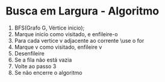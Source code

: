 # Busca em Largura - Algoritmo

1. BFS(Grafo G, Vértice inicio);
2. Marque inicio como visitado, e enfileire-o
3. Para cada vertice v adjacente ao corrente \\use o for
4. Marque v como visitado, enfileire v
5. Desenfileire
6. Se a fila não está vazia
7. Volte ao passo 3
8. Se não encerre o algoritmo